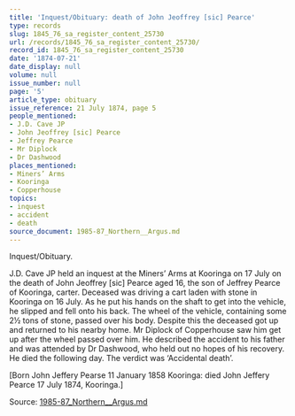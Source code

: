 ```yaml
---
title: 'Inquest/Obituary: death of John Jeoffrey [sic] Pearce'
type: records
slug: 1845_76_sa_register_content_25730
url: /records/1845_76_sa_register_content_25730/
record_id: 1845_76_sa_register_content_25730
date: '1874-07-21'
date_display: null
volume: null
issue_number: null
page: '5'
article_type: obituary
issue_reference: 21 July 1874, page 5
people_mentioned:
- J.D. Cave JP
- John Jeoffrey [sic] Pearce
- Jeffrey Pearce
- Mr Diplock
- Dr Dashwood
places_mentioned:
- Miners’ Arms
- Kooringa
- Copperhouse
topics:
- inquest
- accident
- death
source_document: 1985-87_Northern__Argus.md
---
```


Inquest/Obituary.

J.D. Cave JP held an inquest at the Miners’ Arms at Kooringa on 17 July on the death of John Jeoffrey [sic] Pearce aged 16, the son of Jeffrey Pearce of Kooringa, carter.  Deceased was driving a cart laden with stone in Kooringa on 16 July.  As he put his hands on the shaft to get into the vehicle, he slipped and fell onto his back.  The wheel of the vehicle, containing some 2½ tons of stone, passed over his body.  Despite this the deceased got up and returned to his nearby home.  Mr Diplock of Copperhouse saw him get up after the wheel passed over him.  He described the accident to his father and was attended by Dr Dashwood, who held out no hopes of his recovery.  He died the following day.  The verdict was ‘Accidental death’.

[Born John Jeffery Pearse 11 January 1858 Kooringa: died John Jeffery Pearce 17 July 1874, Kooringa.]

Source: [1985-87_Northern__Argus.md](/downloads/markdown/1985-87_Northern__Argus.md)
